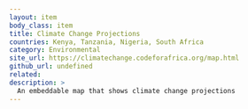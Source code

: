 ```yaml
---
layout: item
body_class: item
title: Climate Change Projections
countries: Kenya, Tanzania, Nigeria, South Africa
category: Environmental
site_url: https://climatechange.codeforafrica.org/map.html
github_url: undefined
related: 
description: >
  An embeddable map that shows climate change projections
---
```

